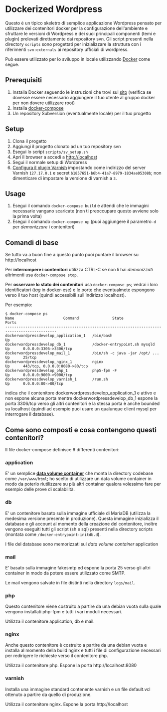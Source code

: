 Dockerized Wordpress
====================

Questo è un tipico skeletro di semplice applicazione Wordpress pensato per utilizzare dei contenitori docker per la configurazione dell'ambiente e sfruttare le versioni di Wordpress e dei suoi principali componenti (temi e plugin)  prelevati direttamente dai repository svn.
Gli script presenti nella directory ```scripts``` sono progettati per inizializzare la struttura con i riferimenti ```svn:externals``` ai repository ufficiali di wordpress.

Può essere utilizzato per lo sviluppo in locale utilizzando [Docker](http://www.docker.com) come segue.

Prerequisiti
------------
1. Installa Docker seguendo le instruzioni che trovi sul [sito](https://docs.docker.com/engine/installation/) (verifica se dovesse essere necessario aggiungere il tuo utente al gruppo docker per non dovere utilizzare root)
2. Installa [docker-compose](https://docs.docker.com/compose/install/)
3. Un repository Subversion (eventualmente locale) per il tuo progetto

Setup
-----
1. Clona il progetto
2. Aggiungi il progetto clonato ad un tuo repository svn
2. Esegui lo script ```scripts/sv_setup.sh```
3. Apri il browser a accedi a [http://localhost](http://localhost)
4. Segui il normale setup di Wordpress
5. [Configura il plugin Varnish](http://localhost/wp/wp-admin/admin.php?page=WPVarnish) impostando come indirizzo del server Varnish ```127.17.0.1``` e secret ```b1857651-b6b4-41a7-8979-1834ae05308b```; non dimenticare di impostare la versione di varnish a ```3```.

Usage
-----
1. Esegui il comando ```docker-compose build``` e attendi che le immagini necessarie vangano scaricate (non ti preoccupare questo avviene solo la prima volta)
2. Esegui il comando  ```docker-compose up``` (puoi aggiungere il parametro```-d``` per _demonizzare_ i contenitori)

Comandi di base
---------------

Se tutto va a buon fine a questo punto puoi puntare il browser su http://localhost

Per __interrompere i contenitori__ utilizza CTRL-C se non li hai _demonizzati_ altrimenti usa ```docker-compose stop```.

Per __osservare lo stato dei contenitori__ usa ```docker-compose ps```; vedrai i loro identificatori (_tag_ in docker-ese) e le porte che eventualmete espongono verso il tuo host (quindi accessibili sull'indirizzo localhost).

Per esempio:

    $ docker-compose ps
    Name                      Command               State               Ports                 
    ---------------------------------------------------------------------------------------------
    dockerwordpressdevelop_application_1   /bin/bash                        Up                                    
    dockerwordpressdevelop_db_1            /docker-entrypoint.sh mysqld     Up      0.0.0.0:3306->3306/tcp                      
    dockerwordpressdevelop_mail_1          /bin/sh -c java -jar /opt/ ...   Up      25/tcp                        
    dockerwordpressdevelop_nginx_1         nginx                            Up      443/tcp, 0.0.0.0:8080->80/tcp
    dockerwordpressdevelop_php_1           php5-fpm -F                      Up      0.0.0.0:9000->9000/tcp        
    dockerwordpressdevelop_varnish_1       /run.sh                          Up      0.0.0.0:80->80/tcp            

indica che il contenitore dockerwordpressdevelop_application_1 e attivo e non espone alcuna porta mentre dockerwordpressdevelop_db_1 espone la porta 3306/tcp verso gli altri contenitori e la stessa porta è anche bounded su localhost (quindi ad esempio puoi usare un qualunque client mysql per interrogare il database).

Come sono composti e cosa contengono questi contenitori?
--------------------------------------------------------

Il file docker-compose definisce 6 differenti contenitori:

### application
E' un semplice [__data volume container__](https://docs.docker.com/engine/userguide/dockervolumes/) che monta la directory codebase come ```/var/www/html```; ho scelto di utilizzare un data volume container in modo da poterlo riutilizzare su più altri container qualora volessimo fare per esempio delle prove di scalabilità.

### db
E' un contenitore basato sulla immagine ufficiale di MariaDB (utilizza la medesima versione presente in produzione). Questa immagine inizializza il database e gli account al momento della creazione del contenitore, inoltre vengono eseguiti tutti gli script (sh e sql) presenti nella directory scripts (montata come ```/docker-entrypoint-initdb.d```).

I file del database sono memorizzati sul _data volume container_ application

### mail
E' basato sulla immagine fakesmtp ed espone la porta 25 verso gli altri container in modo da potere essere utilizzato come SMTP.

Le mail vengono salvate in file distinti nella directory ```logs/mail```.

### php
Questo contenitore viene costruito a partire da una debian vuota sulla quale vengono installati php-fpm e tutti i vari moduli necessari.

Utilizza il contenitore application, db e mail.

### nginx
Anche questo contenitore è costruito a partire da una debian vuota e installa al momento della build nginx e tutti i file di configurazione necessari per redirigere le richieste verso il contenitore php.

Utilizza il contenitore php.
Espone la porta http://localhost:8080

### varnish
Installa una immagine standard contenente varnish e un file default.vcl ottenuto a partire da quello di produzione.

Utilizza il contenitore nginx.
Espone la porta http://localhost
